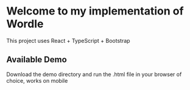 # Welcome to my implementation of Wordle

This project uses React + TypeScript + Bootstrap

## Available Demo

Download the demo directory and run the .html file in your browser of choice, works on mobile